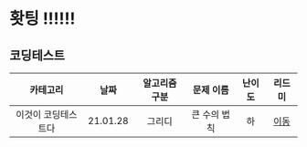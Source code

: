 # 홧팅 !!!!!!

## 코딩테스트

| 카테고리 | 날짜 | 알고리즘 구분 | 문제 이름 | 난이도 | 리드미 |  
| :----------: | :----------: | :----------: | :----------: | :----------: | :----------: | 
| 이것이 코딩테스트다 | 21.01.28 | 그리디 |  큰 수의 법칙 | 하 | [이동](./Book) |
